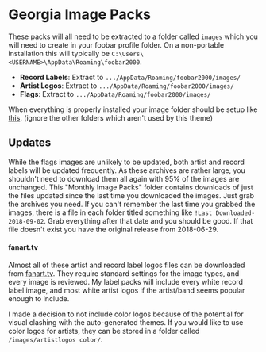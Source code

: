 # Georgia Image Packs

These packs will all need to be extracted to a folder called `images` which you will need to create in your foobar profile folder. On a non-portable installation this will typically be `C:\Users\<USERNAME>\AppData\Roaming\foobar2000`.

* **Record Labels**: Extract to `.../AppData/Roaming/foobar2000/images/`
* **Artist Logos**: Extract to `.../AppData/Roaming/foobar2000/images/`
* **Flags**: Extract to `.../AppData/Roaming/foobar2000/images/`

When everything is properly installed your image folder should be setup like [this](https://i.imgur.com/MU6sps1.png). (ignore the other folders which aren't used by this theme)


## Updates

While the flags images are unlikely to be updated, both artist and record labels will be updated frequently. As these archives are rather large, you shouldn't need to download them all again with 95% of the images are unchanged. This "Monthly Image Packs" folder contains downloads of just the files updated since the last time you downloaded the images. Just grab the archives you need. If you can't remember the last time you grabbed the images, there is a file in each folder titled something like `!Last Downloaded-2018-09-02`. Grab everything after that date and you should be good. If that file doesn't exist you have the original release from 2018-06-29.


#### fanart.tv

Almost all of these artist and record label logos files can be downloaded from [fanart.tv](https://fanart.tv). They require standard settings for the image types, and every image is reviewed. My label packs will include every white record label image, and most white artist logos if the artist/band seems popular enough to include.

I made a decision to not include color logos because of the potential for visual clashing with the auto-generated themes. If you would like to use color logos for artists, they can be stored in a folder called `/images/artistlogos color/`.
